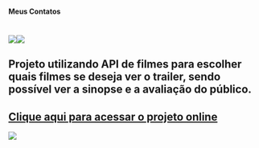 #### Meus Contatos
# <a href = "mailto:joaodedeusrsfilho@gmail.com"><img src="https://img.shields.io/badge/-Gmail-%23333?style=for-the-badge&logo=gmail&logoColor=white" target="_blank"></a><a href="https://www.linkedin.com/in/joaodedeusrsfilho" target="_blank"><img src="https://img.shields.io/badge/-LinkedIn-%230077B5?style=for-the-badge&logo=linkedin&logoColor=white" target="blank"></a>

## Projeto utilizando API de filmes para escolher quais filmes se deseja ver o trailer, sendo possível ver a sinopse e a avaliação do público.

## <a href="https://masterfilmes.vercel.app/" target="_blank"> Clique aqui para acessar o projeto online
<img src="print.png">
